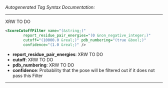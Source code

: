 _Autogenerated Tag Syntax Documentation:_

---
XRW TO DO

```xml
<ScoreCutoffFilter name="(&string;)"
        report_residue_pair_energies="(0 &non_negative_integer;)"
        cutoff="(10000.0 &real;)" pdb_numbering="(true &bool;)"
        confidence="(1.0 &real;)" />
```

-   **report_residue_pair_energies**: XRW TO DO
-   **cutoff**: XRW TO DO
-   **pdb_numbering**: XRW TO DO
-   **confidence**: Probability that the pose will be filtered out if it does not pass this Filter

---
